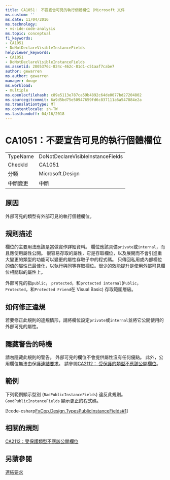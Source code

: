 ```yaml
---
title: CA1051： 不要宣告可見的執行個體欄位 |Microsoft 文件
ms.custom: ''
ms.date: 11/04/2016
ms.technology:
- vs-ide-code-analysis
ms.topic: conceptual
f1_keywords:
- CA1051
- DoNotDeclareVisibleInstanceFields
helpviewer_keywords:
- CA1051
- DoNotDeclareVisibleInstanceFields
ms.assetid: 2805376c-824c-462c-81d1-c51aaf7cabe7
author: gewarren
ms.author: gewarren
manager: douge
ms.workload:
- multiple
ms.openlocfilehash: c89e5113e787ca59b4892c64de0077bd27204802
ms.sourcegitcommit: 6a9d5bd75e50947659fd6c837111a6a547884e2a
ms.translationtype: MT
ms.contentlocale: zh-TW
ms.lasthandoff: 04/16/2018
---
```

# <a name="ca1051-do-not-declare-visible-instance-fields"></a>CA1051：不要宣告可見的執行個體欄位
|||  
|-|-|  
|TypeName|DoNotDeclareVisibleInstanceFields|  
|CheckId|CA1051|  
|分類|Microsoft.Design|  
|中斷變更|中斷|  
  
## <a name="cause"></a>原因  
 外部可見的類型有外部可見的執行個體欄位。  
  
## <a name="rule-description"></a>規則描述  
 欄位的主要用法應該是當做實作詳細資料。 欄位應該具備`private`或`internal`，而且應使用屬性公開。 很容易存取的屬性，它是存取欄位，以及展開而不會引進重大變更的類型的功能可以變更的屬性存取子中的程式碼。 只傳回私用或內部欄位的值的屬性已最佳化，以執行與同等存取欄位。很少的效能提升是使用外部可見欄位相關聯的屬性上。  
  
 外部可見的指`public`， `protected`，和`protected internal`(`Public`， `Protected`，和`Protected Friend`在 Visual Basic) 存取範圍層級。  
  
## <a name="how-to-fix-violations"></a>如何修正違規  
 若要修正此規則的違規情形，請將欄位設定`private`或`internal`並將它公開使用的外部可見的屬性。  
  
## <a name="when-to-suppress-warnings"></a>隱藏警告的時機  
 請勿隱藏此規則的警告。 外部可見的欄位不會提供屬性沒有任何優點。 此外，公用欄位無法由保護[連結要求](/dotnet/framework/misc/link-demands)。 請參閱[CA2112： 受保護的類型不應該公開欄位](../code-quality/ca2112-secured-types-should-not-expose-fields.md)。  
  
## <a name="example"></a>範例  
 下列範例顯示型別 (`BadPublicInstanceFields`) 違反此規則。 `GoodPublicInstanceFields` 顯示更正的程式碼。  
  
 [!code-csharp[FxCop.Design.TypesPublicInstanceFields#1](../code-quality/codesnippet/CSharp/ca1051-do-not-declare-visible-instance-fields_1.cs)]  
  
## <a name="related-rules"></a>相關的規則  
 [CA2112：受保護類型不應該公開欄位](../code-quality/ca2112-secured-types-should-not-expose-fields.md)  
  
## <a name="see-also"></a>另請參閱  
 [連結要求](/dotnet/framework/misc/link-demands)